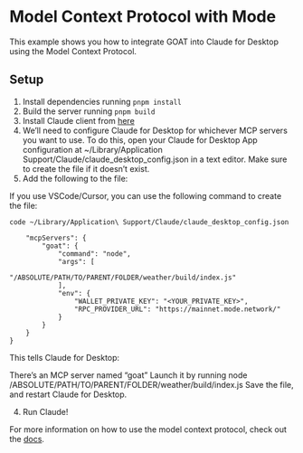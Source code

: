 # Model Context Protocol with Mode

This example shows you how to integrate GOAT into Claude for Desktop using the Model Context Protocol.

## Setup

1. Install dependencies running `pnpm install`
2. Build the server running `pnpm build`
3. Install Claude client from [here](https://claude.ai/download)
4. We’ll need to configure Claude for Desktop for whichever MCP servers you want to use. To do this, open your Claude for Desktop App configuration at ~/Library/Application Support/Claude/claude_desktop_config.json in a text editor. Make sure to create the file if it doesn’t exist.
5. Add the following to the file:

If you use VSCode/Cursor, you can use the following command to create the file:

```
code ~/Library/Application\ Support/Claude/claude_desktop_config.json
```

```json{
    "mcpServers": {
        "goat": {
            "command": "node",
            "args": [
                "/ABSOLUTE/PATH/TO/PARENT/FOLDER/weather/build/index.js"
            ],
            "env": {
                "WALLET_PRIVATE_KEY": "<YOUR_PRIVATE_KEY>",
                "RPC_PROVIDER_URL": "https://mainnet.mode.network/"
            }
        }
    }
}
```

This tells Claude for Desktop:

There’s an MCP server named “goat”
Launch it by running node /ABSOLUTE/PATH/TO/PARENT/FOLDER/weather/build/index.js
Save the file, and restart Claude for Desktop.


4. Run Claude!

For more information on how to use the model context protocol, check out the [docs](https://modelcontextprotocol.io/quickstart/server).
